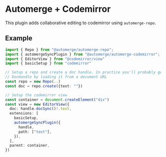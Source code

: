# Automerge + Codemirror

This plugin adds collaborative editing to codemirror using `automerge-repo`.

## Example

```typescript
import { Repo } from "@automerge/automerge-repo";
import { automergeSyncPlugin } from "@automerge/automerge-codemirror";
import { EditorView } from "@codemirror/view"
import { basicSetup } from "codemirror"

// Setup a repo and create a doc handle. In practice you'll probably get a
// DocHandle by loading it from a document URL
const repo = new Repo(..)
const doc = repo.create({text: ""})

// Setup the codemirror view
const container = document.createElement("div")
const view = new EditorView({
  doc: handle.docSync()!.text,
  extensions: [
    basicSetup,
    automergeSyncPlugin({
      handle,
      path: ["text"],
    }),
  ],
  parent: container,
})
```

